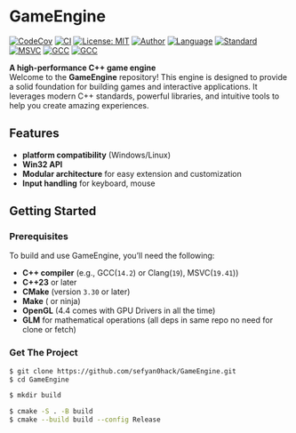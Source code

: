 # GameEngine

[![CodeCov](https://codecov.io/github/sefyan0hack/GameEngine/graph/badge.svg?token=FXDLJT6XHA)](https://codecov.io/github/sefyan0hack/GameEngine) [![CI](https://github.com/sefyan0hack/GameEngine/actions/workflows/CI.yml/badge.svg)](https://github.com/sefyan0hack/GameEngine/actions/workflows/CI.yml) 
[![License: MIT](https://img.shields.io/badge/license-MIT-yellow.svg)](https://opensource.org/licenses/MIT)
[![Author](https://img.shields.io/badge/Sofyane%20Bentaleb-orange)]() 
[![Language](https://img.shields.io/badge/language-c++-blue)]() 
[![Standard](https://img.shields.io/badge/std-c++23-blue)]() 
[![MSVC](https://img.shields.io/badge/MSVC-2022+-ff6417)]() 
[![GCC](https://img.shields.io/badge/GCC-14.2+-ff6417)]() 
[![GCC](https://img.shields.io/badge/Clang-18+-ff6417)]() 

**A high-performance C++ game engine**  
Welcome to the **GameEngine** repository! This engine is designed to provide a solid foundation for building games and interactive applications. It leverages modern C++ standards, powerful libraries, and intuitive tools to help you create amazing experiences.

## Features

- **platform compatibility** (Windows/Linux)
- **Win32 API**
- **Modular architecture** for easy extension and customization
- **Input handling** for keyboard, mouse
  
## Getting Started

### Prerequisites

To build and use GameEngine, you’ll need the following:

- **C++ compiler** (e.g., GCC(`14.2`) or Clang(`19`), MSVC(`19.41`))
- **C++23** or later
- **CMake** (version `3.30` or later)
- **Make** ( or ninja)
- **OpenGL** (4.4 comes with GPU Drivers in all the time)
- **GLM** for mathematical operations (all deps in same repo no need for clone or fetch)

### Get The Project 

```bash
$ git clone https://github.com/sefyan0hack/GameEngine.git
$ cd GameEngine

$ mkdir build

$ cmake -S . -B build
$ cmake --build build --config Release
```